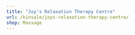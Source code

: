 ```yaml
---
title: "Joy's Relaxation Therapy Centre"
url: /kinsale/joys-relaxation-therapy-centre/
shop: Massage
---
```

